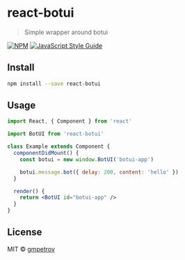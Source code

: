 # react-botui

> Simple wrapper around botui

[![NPM](https://img.shields.io/npm/v/react-botui.svg)](https://www.npmjs.com/package/react-botui) [![JavaScript Style Guide](https://img.shields.io/badge/code_style-standard-brightgreen.svg)](https://standardjs.com)

## Install

```bash
npm install --save react-botui
```

## Usage

```jsx
import React, { Component } from 'react'

import BotUI from 'react-botui'

class Example extends Component {
  componentDidMount() {
    const botui = new window.BotUI('botui-app')

    botui.message.bot({ delay: 200, content: 'hello' })
  }

  render() {
    return <BotUI id="botui-app" />
  }
}
```

## License

MIT © [gmpetrov](https://github.com/gmpetrov)

